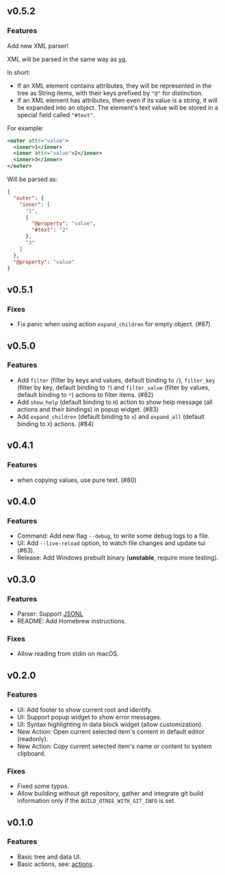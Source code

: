 ## v0.5.2

### Features

Add new XML parser!

XML will be parsed in the same way as [yq](https://github.com/mikefarah/yq).

In short:

- If an XML element contains attributes, they will be represented in the tree as String items, with their keys prefixed by `"@"` for distinction.
- If an XML element has attributes, then even if its value is a string, it will be expanded into an object. The element's text value will be stored in a special field called `"#text"`.

For example:

```xml
<outer attr="value">
  <inner>1</inner>
  <inner attr="value">2</inner>
  <inner>3</inner>
</outer>
```

Will be parsed as:

```json
{
  "outer": {
    "inner": [
      "1",
      {
        "@property": "value",
        "#text": "2"
      },
      "3"
    ]
  },
  "@property": "value"
}
```

## v0.5.1

### Fixes

- Fix panic when using action `expand_children` for empty object. (#87)

## v0.5.0

### Features

- Add `filter` (filter by keys and values, default binding to `/`), `filter_key` (filter by key, default binding to `?`) and `filter_value` (filter by values, default binding to `*`) actions to filter items. (#82)
- Add `show_help` (default binding to `H`) action to show help message (all actions and their bindings) in popup widget. (#83)
- Add `expand_children` (default binding to `x`) and `expand_all` (default binding to `X`) actions. (#84)

## v0.4.1

### Features

- when copying values, use pure text. (#80)

## v0.4.0

### Features

- Command: Add new flag `--debug`, to write some debug logs to a file.
- UI: Add `--live-reload` option, to watch file changes and update tui (#63).
- Release: Add Windows prebuilt binary (**unstable**, require more testing).

## v0.3.0

### Features

- Parser: Support [JSONL](https://jsonlines.org/)
- README: Add Homebrew instructions.

### Fixes

- Allow reading from stdin on macOS.

## v0.2.0

### Features

- UI: Add footer to show current root and identify.
- UI: Support popup widget to show error messages.
- UI: Syntax highlighting in data block widget (allow customization).
- New Action: Open current selected item's content in default editor (readonly).
- New Action: Copy current selected item's name or content to system clipboard.

### Fixes

- Fixed some typos.
- Allow building without git repository, gather and integrate git build information only if the `BUILD_OTREE_WITH_GIT_INFO` is set.

## v0.1.0

### Features

- Basic tree and data UI.
- Basic actions, see: [actions](./actions.md).
